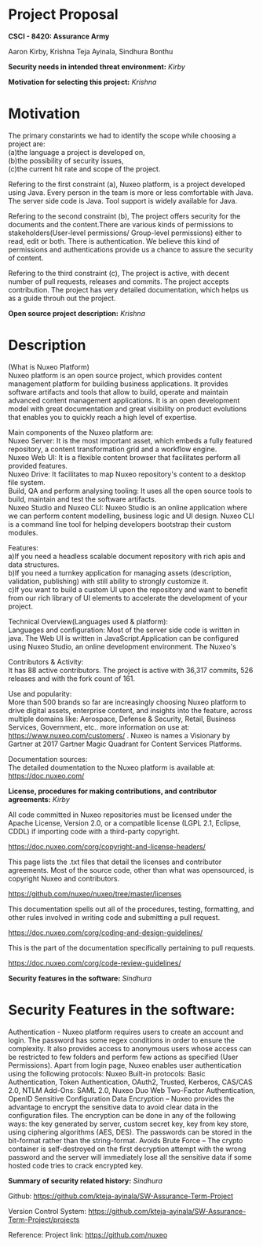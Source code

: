# Project Proposal
**CSCI - 8420:  Assurance Army**

Aaron Kirby, Krishna Teja Ayinala, Sindhura Bonthu          

**Security needs in intended threat environment:** *Kirby*


**Motivation for selecting this project:** *Krishna*
# Motivation

The primary constarints we had to identify the scope while choosing a project are: </br>
(a)the language a project is developed on,</br>
(b)the possibility of  security issues,</br>
(c)the current hit rate and scope of the project.

Refering to the first constraint (a), 
Nuxeo platform,  is a project developed using Java. Every person in the team is more or less comfortable with Java. The server side code is Java. Tool support is widely available for Java.

Refering to the second constraint (b),
The project offers security for the documents and the content.There are various kinds of permissions to stakeholders(User-level permissions/ Group-level permissions) either to read, edit or both. There is authentication. We believe this kind of permissions and authentications provide us a chance to assure the security of content.

Refering to the third constraint (c),
The project is active, with decent number of pull requests, releases and commits. The project accepts contribution. The project has very detailed documentation, which helps us as a guide throuh out the project. 

**Open source project description:** *Krishna*
# Description 
(What is Nuxeo Platform)</br>
Nuxeo platform is an open source project, which provides content management platform for building business applications. It provides software artifacts and tools that allow to build, operate and maintain advanced content management applications. It is an open development model with great documentation and great visibility on product evolutions that enables you to quickly reach a high level of expertise.

Main components of the Nuxeo platform are:</br>
Nuxeo Server: It is the most important asset, which embeds a fully featured repository, a content transformation grid and a workflow engine.</br> 
Nuxeo Web UI: It is a flexible content browser that facilitates perform all provided features.</br>
Nuxeo Drive: It facilitates to map Nuxeo repository's content to a desktop file system.</br>
Build, QA and perform analysing tooling: It uses all the open source tools to build, maintain and test the software artifacts.</br>
Nuxeo Studio and Nuxeo CLI: Nuxeo Studio is an online application where we can perform content modelling, business logic and UI design.  Nuxeo CLI is a command line tool for helping developers bootstrap their custom modules.</br>

Features:</br>
a)If you need a headless scalable document repository with rich apis and data structures.</br>
b)If you need a turnkey application for managing assets (description, validation, publishing) with still ability to strongly customize it.</br>
c)If you want to build a custom UI upon the repository and want to benefit from our rich library of UI elements to accelerate the development of your project.  </br>

Technical Overview(Languages used & platform):</br>
Languages and configuration: Most of the server side code is written in java.  The Web UI is written in JavaScript.Application can be configured using Nuxeo Studio, an online development environment. The Nuxeo's 

Contributors & Activity: </br>
It has 88  active contributors. The project is active with 36,317 commits, 526 releases and with the fork count of 161.

Use and popularity:</br>
More than 500 brands so far are increasingly choosing Nuxeo platform to drive digital assets, enterprise content, and insights into the feature, across multiple domains like: Aerospace, Defense & Security, Retail, Business Services, Government, etc.. more information on use at: https://www.nuxeo.com/customers/  .  Nuxeo is names a Visionary by Gartner at 2017 Gartner Magic Quadrant for Content Services Platforms.

Documentation sources: </br>
The detailed doumentation to the Nuxeo platform is available at: https://doc.nuxeo.com/

**License, procedures for making contributions, and contributor agreements:** *Kirby*

All code committed in Nuxeo repositories must be licensed under the Apache License, Version 2.0, or a compatible license (LGPL 2.1, Eclipse, CDDL) if importing code with a third-party copyright. 

https://doc.nuxeo.com/corg/copyright-and-license-headers/

This page lists the .txt files that detail the licenses and contributor agreements. Most of the source code, other than what was opensourced, is copyright Nuxeo and contributors.

https://github.com/nuxeo/nuxeo/tree/master/licenses

This documentation spells out all of the procedures, testing, formatting, and other rules involved in writing code and submitting a pull request.

https://doc.nuxeo.com/corg/coding-and-design-guidelines/

This is the part of the documentation specifically pertaining to pull requests.

https://doc.nuxeo.com/corg/code-review-guidelines/

**Security features in the software:** *Sindhura*
# Security Features in the software:
Authentication - Nuxeo platform requires users to create an account and login. The password has some regex conditions in order to ensure the complexity. It also provides access to anonymous users whose access can be restricted to few folders and perform few actions as specified (User Permissions).
Apart from login page, Nuxeo enables user authentication using the following protocols:
Nuxeo Built-in protocols:
Basic Authentication, Token Authentication, OAuth2, Trusted, Kerberos, CAS/CAS 2.0, NTLM
Add-Ons:
SAML 2.0, Nuxeo Duo Web Two-Factor Authentication, OpenID
Sensitive Configuration Data Encryption – Nuxeo provides the advantage to encrypt the sensitive data to avoid clear data in the configuration files. The encryption can be done in any of the following ways: the key generated by server, custom secret key, key from key store, using ciphering algorithms (AES, DES). The passwords can be stored in the bit-format rather than the string-format.
Avoids Brute Force – The crypto container is self-destroyed on the first decryption attempt with the wrong password and the server will immediately lose all the sensitive data if some hosted code tries to crack encrypted key.


**Summary of security related history:** *Sindhura*

Github:  https://github.com/kteja-ayinala/SW-Assurance-Term-Project

Version Control System: https://github.com/kteja-ayinala/SW-Assurance-Term-Project/projects

Reference: Project link: https://github.com/nuxeo
